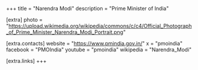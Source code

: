 +++
title = "Narendra Modi"
description = "Prime Minister of India"

[extra]
photo = "https://upload.wikimedia.org/wikipedia/commons/c/c4/Official_Photograph_of_Prime_Minister_Narendra_Modi_Portrait.png"

[extra.contacts]
website = "https://www.pmindia.gov.in/"
x = "pmoindia"
facebook = "PMOIndia"
youtube = "pmoindia"
wikipedia = "Narendra_Modi"

[extra.links]
+++